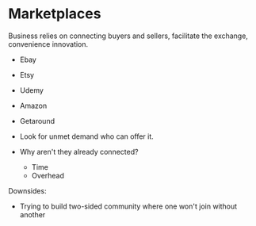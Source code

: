 # Marketplaces

Business relies on connecting buyers and sellers, facilitate the exchange, convenience innovation.

- Ebay
- Etsy
- Udemy
- Amazon
- Getaround

- Look for unmet demand who can offer it.
- Why aren't they already connected?
    - Time
    - Overhead

Downsides:
- Trying to build two-sided community where one won't join without another
